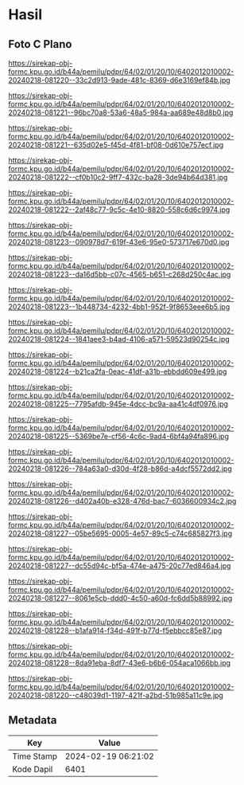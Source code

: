 # Hasil

## Foto C Plano

https://sirekap-obj-formc.kpu.go.id/b44a/pemilu/pdpr/64/02/01/20/10/6402012010002-20240218-081220--33c2d913-9ade-481c-8369-d6e3169ef84b.jpg

https://sirekap-obj-formc.kpu.go.id/b44a/pemilu/pdpr/64/02/01/20/10/6402012010002-20240218-081221--96bc70a8-53a6-48a5-984a-aa689e48d8b0.jpg

https://sirekap-obj-formc.kpu.go.id/b44a/pemilu/pdpr/64/02/01/20/10/6402012010002-20240218-081221--635d02e5-f45d-4f81-bf08-0d610e757ecf.jpg

https://sirekap-obj-formc.kpu.go.id/b44a/pemilu/pdpr/64/02/01/20/10/6402012010002-20240218-081222--cf0b10c2-9ff7-432c-ba28-3de94b64d381.jpg

https://sirekap-obj-formc.kpu.go.id/b44a/pemilu/pdpr/64/02/01/20/10/6402012010002-20240218-081222--2af48c77-9c5c-4e10-8820-558c6d6c9974.jpg

https://sirekap-obj-formc.kpu.go.id/b44a/pemilu/pdpr/64/02/01/20/10/6402012010002-20240218-081223--090978d7-619f-43e6-95e0-573717e670d0.jpg

https://sirekap-obj-formc.kpu.go.id/b44a/pemilu/pdpr/64/02/01/20/10/6402012010002-20240218-081223--da16d5bb-c07c-4565-b651-c268d250c4ac.jpg

https://sirekap-obj-formc.kpu.go.id/b44a/pemilu/pdpr/64/02/01/20/10/6402012010002-20240218-081223--1b448734-4232-4bb1-952f-9f8653eee6b5.jpg

https://sirekap-obj-formc.kpu.go.id/b44a/pemilu/pdpr/64/02/01/20/10/6402012010002-20240218-081224--1841aee3-b4ad-4106-a571-59523d90254c.jpg

https://sirekap-obj-formc.kpu.go.id/b44a/pemilu/pdpr/64/02/01/20/10/6402012010002-20240218-081224--b21ca2fa-0eac-41df-a31b-ebbdd609e499.jpg

https://sirekap-obj-formc.kpu.go.id/b44a/pemilu/pdpr/64/02/01/20/10/6402012010002-20240218-081225--7795afdb-945e-4dcc-bc9a-aa41c4df0976.jpg

https://sirekap-obj-formc.kpu.go.id/b44a/pemilu/pdpr/64/02/01/20/10/6402012010002-20240218-081225--5369be7e-cf56-4c6c-9ad4-6bf4a94fa896.jpg

https://sirekap-obj-formc.kpu.go.id/b44a/pemilu/pdpr/64/02/01/20/10/6402012010002-20240218-081226--784a63a0-d30d-4f28-b86d-a4dcf5572dd2.jpg

https://sirekap-obj-formc.kpu.go.id/b44a/pemilu/pdpr/64/02/01/20/10/6402012010002-20240218-081226--d402a40b-e328-476d-bac7-6036600934c2.jpg

https://sirekap-obj-formc.kpu.go.id/b44a/pemilu/pdpr/64/02/01/20/10/6402012010002-20240218-081227--05be5695-0005-4e57-89c5-c74c685827f3.jpg

https://sirekap-obj-formc.kpu.go.id/b44a/pemilu/pdpr/64/02/01/20/10/6402012010002-20240218-081227--dc55d94c-bf5a-474e-a475-20c77ed846a4.jpg

https://sirekap-obj-formc.kpu.go.id/b44a/pemilu/pdpr/64/02/01/20/10/6402012010002-20240218-081227--8061e5cb-ddd0-4c50-a60d-fc6dd5b88992.jpg

https://sirekap-obj-formc.kpu.go.id/b44a/pemilu/pdpr/64/02/01/20/10/6402012010002-20240218-081228--b1afa914-f34d-491f-b77d-f5ebbcc85e87.jpg

https://sirekap-obj-formc.kpu.go.id/b44a/pemilu/pdpr/64/02/01/20/10/6402012010002-20240218-081228--8da91eba-8df7-43e6-b6b6-054aca1066bb.jpg

https://sirekap-obj-formc.kpu.go.id/b44a/pemilu/pdpr/64/02/01/20/10/6402012010002-20240218-081220--c48039d1-1197-421f-a2bd-51b985a11c9e.jpg


## Metadata

| Key        | Value               |
| ---------- | ------------------- |
| Time Stamp | 2024-02-19 06:21:02 |
| Kode Dapil | 6401                |



